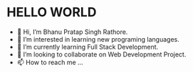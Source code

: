# HELLO WORLD

- 👋 Hi, I’m Bhanu Pratap Singh Rathore.
- 👀 I’m interested in learning new programing languages.
- 🌱 I’m currently learning Full Stack Development.
- 💞️ I’m looking to collaborate on Web Development Project.
- 📫 How to reach me ...
